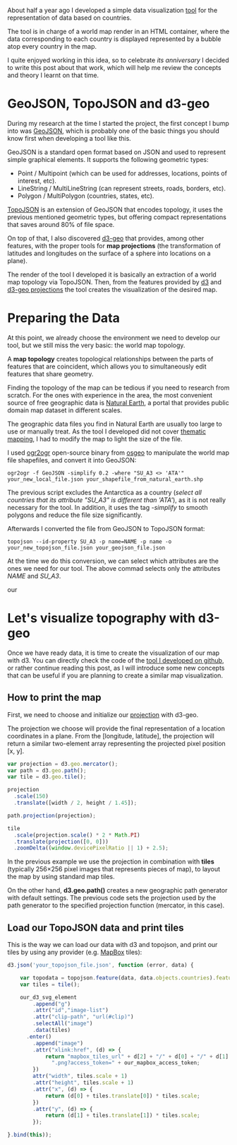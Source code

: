 About half a year ago I developed a simple data visualization [tool](https://github.com/jootse84/bubble-map) for the representation of data based on countries.

The tool is in charge of a world map render in an HTML container, where the data corresponding to each country is displayed represented by a bubble atop every country in the map.

I quite enjoyed working in this idea, so to celebrate *its anniversary* I decided to write this post about that work, which will help me review the concepts and theory I learnt on that time.


# GeoJSON, TopoJSON and d3-geo

During my research at the time I started the project, the first concept I bump into was [GeoJSON](http://geojson.org/), which is probably one of the basic things you should know first when developing a tool like this.

GeoJSON is a standard open format based on JSON and used to represent simple graphical elements. It supports the following geometric types:

* Point / Multipoint (which can be used for addresses, locations, points of interest, etc).
* LineString / MultiLineString (can represent streets, roads, borders, etc).
* Polygon / MultiPolygon (countries, states, etc).

[TopoJSON](https://github.com/mbostock/topojson) is an extension of GeoJSON that encodes topology, it uses the previous mentioned geometric types, but offering compact representations that saves around 80% of file space.

On top of that, I also discovered [d3-geo](https://github.com/d3/d3-geo) that provides, among other features, with the proper tools for **map projections** (the transformation of latitudes and longitudes on the surface of a sphere into locations on a plane).

The render of the tool I developed it is basically an extraction of a world map topology via TopoJSON. Then, from the features provided by [d3](https://d3js.org/) and [d3-geo projections](https://github.com/d3/d3/wiki/Geo-Projections) the tool creates the visualization of the desired map.


# Preparing the Data

At this point, we already choose the environment we need to develop our tool, but we still miss the very basic: the world map topology.

A **map topology** creates topological relationships between the parts of features that are coincident, which allows you to simultaneously edit features that share geometry.

Finding the topology of the map can be tedious if you need to research from scratch. For the ones with experience in the area, the most convenient source of free geographic data is [Natural Earth](http://www.naturalearthdata.com/), a portal that provides public domain map dataset in different scales.

The geographic data files you find in Natural Earth are usually too large to use or manually treat. As the tool I developed did not cover [thematic mapping](https://en.wikipedia.org/wiki/Thematic_map), I had to modify the map to light the size of the file.

I used [ogr2ogr](http://www.gdal.org/ogr2ogr.html) open-source binary from [osgeo](http://www.osgeo.org/) to manipulate the world map file shapefiles, and convert it into GeoJSON: 

```script
ogr2ogr -f GeoJSON -simplify 0.2 -where "SU_A3 <> 'ATA'" your_new_local_file.json your_shapefile_from_natural_earth.shp
```

The previous script excludes the Antarctica as a country (*select all countries that its attribute "SU_A3" is different than 'ATA'*), as it is not really necessary for the tool. In addition, it uses the tag *-simplify* to smooth polygons and reduce the file size significantly.

Afterwards I converted the file from GeoJSON to TopoJSON format:

```script
topojson --id-property SU_A3 -p name=NAME -p name -o your_new_topojson_file.json your_geojson_file.json
```

At the time we do this conversion, we can select which attributes are the ones we need for our tool. The above commad selects only the attributes *NAME* and *SU_A3*.

our
# Let's visualize topography with d3-geo

Once we have ready  data, it is time to create the visualization of our map with d3. You can directly check the code of the [tool I developed on github](https://github.com/jootse84/bubble-map), or rather continue reading this post, as I will introduce some new concepts that can be useful if you are planning to create a similar map visualization.


## How to print the map

First, we need to choose and initialize our [projection](https://github.com/d3/d3-3.x-api-reference/blob/master/Geo-Projections.md) with d3-geo.

The projection we choose will provide the final representation of a location coordinates in a plane. From the [longitude, latitude], the projection will return a similar two-element array representing the projected pixel position [x, y].

```javascript
var projection = d3.geo.mercator();
var path = d3.geo.path();
var tile = d3.geo.tile();

projection
  .scale(150)
  .translate([width / 2, height / 1.45]);

path.projection(projection);

tile
  .scale(projection.scale() * 2 * Math.PI)
  .translate(projection([0, 0]))
  .zoomDelta((window.devicePixelRatio || 1) + 2.5);
```

In the previous example we use the projection in combination with **tiles** (typically 256×256 pixel images that represents pieces of map), to layout the map by using standard map tiles.

On the other hand, **d3.geo.path()** creates a new geographic path generator with default settings. The previous code sets the projection used by the path generator to the specified projection function (mercator, in this case).

## Load our TopoJSON data and print tiles

This is the way we can load our data with d3 and topojson, and print our tiles by using any provider (e.g. [MapBox](https://www.mapbox.com/) tiles):

```javascript
d3.json('your_topojson_file.json', function (error, data) {

    var topodata = topojson.feature(data, data.objects.countries).features;
    var tiles = tile();

    our_d3_svg_element
        .append("g")
        .attr("id","image-list")
        .attr("clip-path", "url(#clip)")
        .selectAll("image")
        .data(tiles)
      .enter()
        .append("image")
        .attr("xlink:href", (d) => {
            return "mapbox_tiles_url" + d[2] + "/" + d[0] + "/" + d[1] +
              ".png?access_token=" + our_mapbox_access_token;
        })
        attr("width", tiles.scale + 1)
        .attr("height", tiles.scale + 1)
        .attr("x", (d) => {
            return (d[0] + tiles.translate[0]) * tiles.scale;
        })
        .attr("y", (d) => {
            return (d[1] + tiles.translate[1]) * tiles.scale;
        });

}.bind(this));
```
